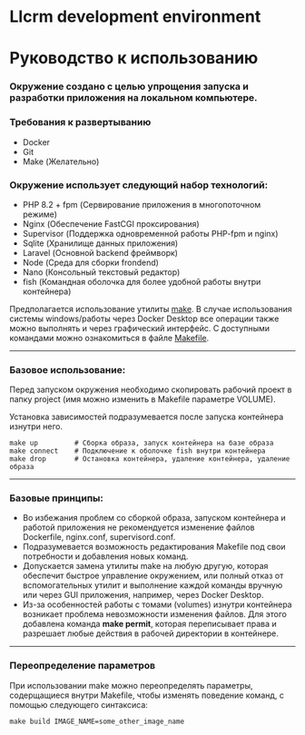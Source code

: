 # Llcrm development environment
# Руководство к использованию

### Окружение создано с целью упрощения запуска и разработки приложения на локальном компьютере.

### Требования к развертыванию
- Docker
- Git
- Make (Желательно)

### Окружение использует следующий набор технологий:
- PHP 8.2 + fpm (Сервирование приложения в многопоточном режиме)
- Nginx (Обеспечение FastCGI проксирования)
- Supervisor (Поддержка одновременной работы PHP-fpm и nginx)
- Sqlite (Хранилище данных приложения)
- Laravel (Основной backend фреймворк)
- Node (Среда для сборки frondend)
- Nano (Консольный текстовый редактор)
- fish (Командная оболочка для более удобной работы внутри контейнера)

Предполагается использование утилиты [make](https://ru.wikipedia.org/wiki/Make). В случае использования системы windows/работы через Docker Desktop все операции также можно выполнять и через графический интерфейс. С доступными командами можно ознакомиться в файле [Makefile](Makefile).

---
### Базовое использование:
Перед запуском окружения необходимо скопировать рабочий проект в папку project (имя можно изменить в Makefile параметре VOLUME).

Установка зависимостей подразумевается после запуска контейнера изнутри него.
```shell
make up         # Сборка образа, запуск контейнера на базе образа   
make connect    # Подключение к оболочке fish внутри контейнера
make drop       # Остановка контейнера, удаление контейнера, удаление образа
```
---

### Базовые принципы:
- Во избежания проблем со сборкой образа, запуском контейнера и работой приложения не рекомендуется изменение файлов Dockerfile, nginx.conf, supervisord.conf.
- Подразумевается возможность редактирования Makefile под свои потребности и добавления новых команд.
- Допускается замена утилиты make на любую другую, которая обеспечит быстрое управление окружением, или полный отказ от вспомогательных утилит и выполнение каждой команды вручную или через GUI приложения, например, через Docker Desktop.
- Из-за особенностей работы с томами (volumes) изнутри контейнера возникает проблема невозможности изменения файлов. Для этого добавлена команда **make permit**, которая переписывает права и разрешает любые действия в рабочей директории в контейнере.
---

### Переопределение параметров
При использовании make можно переопределять параметры, содерщащиеся внутри Makefile, чтобы изменять поведение команд, с помощью следующего синтаксиса:
```shell
make build IMAGE_NAME=some_other_image_name
```
